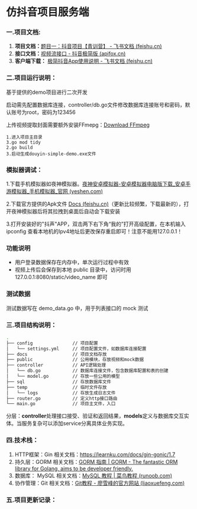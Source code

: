 # 仿抖音项目服务端

### 一.项目文档:

1. **项目文档：**[题目一：抖音项目【青训营】 - 飞书文档 (feishu.cn)](https://bytedance.feishu.cn/docx/doxcnbgkMy2J0Y3E6ihqrvtHXPg)
2. **接口文档：**[视频流接口 - 抖音极简版 (apifox.cn)](https://www.apifox.cn/apidoc/shared-8cc50618-0da6-4d5e-a398-76f3b8f766c5/api-18345145)
3. **客户端下载：** [极简抖音App使用说明 - 飞书文档 (feishu.cn)](https://bytedance.feishu.cn/docx/doxcnZd1RWr6Wpd1WVfntGabCFg)

### 二.项目运行说明：

基于提供的demo项目进行二次开发

启动需先配置数据库连接，controller/db.go文件修改数据库连接账号和密码，默认账号为root，密码为123456

上传视频提取封面需要额外安装FFmepg：[Download FFmpeg](http://ffmpeg.org/download.html)

```shell
1.进入项目主目录
3.go mod tidy
2.go build
3.启动生成douyin-simple-demo.exe文件
```

### 模拟器调试：

1.下载手机模拟器如夜神模拟器。[夜神安卓模拟器-安卓模拟器电脑版下载_安卓手游模拟器_手机模拟器_官网 (yeshen.com)](https://www.yeshen.com/)

2.下载官方提供的Apk文件 [Docs (feishu.cn)](https://bytedance.feishu.cn/docx/doxcnZd1RWr6Wpd1WVfntGabCFg)（更新比较频繁，下载最新的），打开夜神模拟器后将其拉拽到桌面后自动会下载安装

3.打开安装好的"抖声"APP，双击两下右下角“我的”打开高级配置，在本机输入 ipconfig 查看本地机的Ipv4地址后更改保存重启即可！注意不能用127.0.0.1！

### 功能说明

* 用户登录数据保存在内存中，单次运行过程中有效
* 视频上传后会保存到本地 public 目录中，访问时用 127.0.0.1:8080/static/video_name 即可

### 测试数据

测试数据写在 demo_data.go 中，用于列表接口的 mock 测试

### 三.项目结构说明：

```bash
.
├── config               // 项目配置
│   └── settings.yml     // 项目配置文件，如数据库连接配置
├── docs                 // 项目文档存放
├── public               // 公用模块，存放视频和mock数据
├── controller           // API逻辑处理
│   └── db.go            // 数据库连接文件，包含数据库配置和表的创建
│   └── model.go         // 存放一些公用的模型
├── sql                  // 存放数据库文件
├── temp                 // 临时文件存放
│   └── logs             // 存放生成日志文件
├── router.go            // 定义http接口路由
└── main.go              // 项目主文件，入口
```

分层：**controller**处理接口接受、验证和返回结果，**models**定义与数据库交互实体。当服务复杂可以添加service分离具体业务实现。

### 四.技术栈：

1. HTTP框架：Gin    相关文档：https://learnku.com/docs/gin-gonic/1.7
2. 持久层：GORM    相关文档：[GORM 指南 | GORM - The fantastic ORM library for Golang, aims to be developer friendly.](https://gorm.cn/zh_CN/docs/index.html)
3. 数据库： MySQL   相关文档：[MySQL 教程 | 菜鸟教程 (runoob.com)](https://www.runoob.com/mysql/mysql-tutorial.html)
4. 协作管理：Git 相关文档：[Git教程 - 廖雪峰的官方网站 (liaoxuefeng.com)](https://www.liaoxuefeng.com/wiki/896043488029600)

### 五.项目更新记录：
